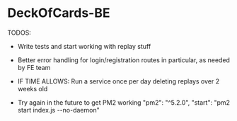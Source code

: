 # DeckOfCards-BE

TODOS:

-   Write tests and start working with replay stuff
-   Better error handling for login/registration routes in particular, as needed by FE team
-   IF TIME ALLOWS: Run a service once per day deleting replays over 2 weeks old

-   Try again in the future to get PM2 working
    "pm2": "^5.2.0",
    "start": "pm2 start index.js --no-daemon"
